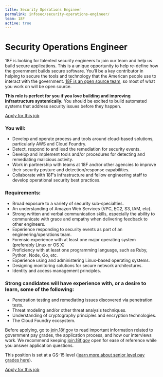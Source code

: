 ```yaml
---
title: Security Operations Engineer
permalink: infosec/security-operations-engineer/
team: 18F
active: true
---
```


# Security Operations Engineer

18F is looking for talented security engineers to join our team and help us build secure applications. This is a unique opportunity to help re-define how the government builds secure software. You’ll be a key contributor in helping to secure the tools and technology that the American people use to interact with the government. [18F is an open source team](https://18f.gsa.gov/2014/07/29/18f-an-open-source-team/), so most of what you work on will be open source.

**This role is perfect for you if you love building and improving infrastructure systemically.** You should be excited to build automated systems that address security issues before they happen.

[Apply for this job](https://jobs.lever.co/18f/8774d280-438e-487b-bacc-42056eb28d42)

### You will:

* Develop and operate process and tools around cloud-based solutions, particularly AWS and Cloud Foundry.
* Detect, respond to and lead the remediation for security events.
* Develop and implement tools and/or procedures for detecting and remediating malicious activity.
* Work in partnership with teams at 18F and/or other agencies to improve their security posture and detection/response capabilities.
* Collaborate with 18F’s infrastructure and fellow engineering staff to develop operational security best practices.

### Requirements:

* Broad exposure to a variety of security sub-specialties.
* An understanding of Amazon Web Services (VPC, EC2, S3, IAM, etc).
* Strong written and verbal communication skills, especially the ability to communicate with grace and empathy when delivering feedback to other engineers.
* Experience responding to security events as part of an engineering/operations team.
* Forensic experience with at least one major operating system (preferably Linux or OS X)
* Proficiency with at least one programming language, such as Ruby, Python, Node, Go, etc.
* Experience using and administering Linux-based operating systems.
* Designing monitoring solutions for secure network architectures.
* Identity and access management principles.

### Strong candidates will have experience with, or a desire to learn, some of the following:

* Penetration testing and remediating issues discovered via penetration tests.
* Threat modeling and/or other threat analysis techniques.
* Understanding of cryptography principles and encryption technologies.
* The Cloud Foundry ecosystem.

Before applying, go to [join.18f.gov](https://join.18f.gov/) to read important information related to government pay grades, the application process, and how our interviews work. We recommend keeping [join.18f.gov](https://join.18f.gov/) open for ease of reference while you answer application questions.

This position is set at a GS-15 level ([learn more about senior level pay grades here](https://pages.18f.gov/joining-18f/pay-grades/)).

[Apply for this job](https://jobs.lever.co/18f/8774d280-438e-487b-bacc-42056eb28d42)

